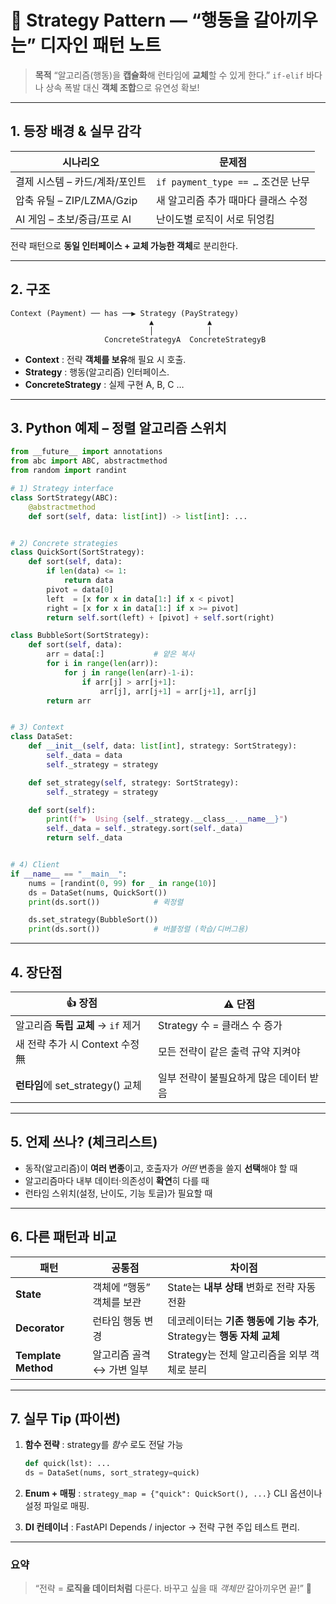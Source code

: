 # 🎯 Strategy Pattern — “행동을 갈아끼우는” 디자인 패턴 노트

> **목적**
> “알고리즘(행동)을 **캡슐화**해 런타임에 **교체**할 수 있게 한다.”
> `if‐elif` 바다나 상속 폭발 대신 **객체 조합**으로 유연성 확보!

---

## 1. 등장 배경 & 실무 감각

| 시나리오                  | 문제점                           |
| --------------------- | ----------------------------- |
| 결제 시스템 – 카드/계좌/포인트    | `if payment_type == …` 조건문 난무 |
| 압축 유틸 – ZIP/LZMA/Gzip | 새 알고리즘 추가 때마다 클래스 수정          |
| AI 게임 – 초보/중급/프로 AI   | 난이도별 로직이 서로 뒤엉킴               |

전략 패턴으로 **동일 인터페이스 + 교체 가능한 객체**로 분리한다.

---

## 2. 구조

```
Context (Payment) ── has ──▶ Strategy (PayStrategy)
                               ▲            ▲
                               │            │
                     ConcreteStrategyA  ConcreteStrategyB
```

* **Context** : 전략 **객체를 보유**해 필요 시 호출.
* **Strategy** : 행동(알고리즘) 인터페이스.
* **ConcreteStrategy** : 실제 구현 A, B, C …

---

## 3. Python 예제 – **정렬 알고리즘 스위치**

```python
from __future__ import annotations
from abc import ABC, abstractmethod
from random import randint

# 1) Strategy interface
class SortStrategy(ABC):
    @abstractmethod
    def sort(self, data: list[int]) -> list[int]: ...


# 2) Concrete strategies
class QuickSort(SortStrategy):
    def sort(self, data):
        if len(data) <= 1:
            return data
        pivot = data[0]
        left  = [x for x in data[1:] if x < pivot]
        right = [x for x in data[1:] if x >= pivot]
        return self.sort(left) + [pivot] + self.sort(right)

class BubbleSort(SortStrategy):
    def sort(self, data):
        arr = data[:]           # 얕은 복사
        for i in range(len(arr)):
            for j in range(len(arr)-1-i):
                if arr[j] > arr[j+1]:
                    arr[j], arr[j+1] = arr[j+1], arr[j]
        return arr


# 3) Context
class DataSet:
    def __init__(self, data: list[int], strategy: SortStrategy):
        self._data = data
        self._strategy = strategy

    def set_strategy(self, strategy: SortStrategy):
        self._strategy = strategy

    def sort(self):
        print(f"▶  Using {self._strategy.__class__.__name__}")
        self._data = self._strategy.sort(self._data)
        return self._data


# 4) Client
if __name__ == "__main__":
    nums = [randint(0, 99) for _ in range(10)]
    ds = DataSet(nums, QuickSort())
    print(ds.sort())            # 퀵정렬

    ds.set_strategy(BubbleSort())
    print(ds.sort())            # 버블정렬 (학습/디버그용)
```

---

## 4. 장단점

| 👍 장점                       | ⚠️ 단점                  |
| --------------------------- | ---------------------- |
| 알고리즘 **독립 교체** → `if` 제거    | Strategy 수 = 클래스 수 증가  |
| 새 전략 추가 시 Context 수정 無      | 모든 전략이 같은 출력 규약 지켜야    |
| **런타임**에 set\_strategy() 교체 | 일부 전략이 불필요하게 많은 데이터 받음 |

---

## 5. 언제 쓰나? (체크리스트)

* 동작(알고리즘)이 **여러 변종**이고, 호출자가 *어떤* 변종을 쓸지 **선택**해야 할 때
* 알고리즘마다 내부 데이터·의존성이 **확연**히 다를 때
* 런타임 스위치(설정, 난이도, 기능 토글)가 필요할 때

---

## 6. 다른 패턴과 비교

| 패턴                  | 공통점             | 차이점                                             |
| ------------------- | --------------- | ----------------------------------------------- |
| **State**           | 객체에 “행동” 객체를 보관 | State는 **내부 상태** 변화로 전략 자동 전환                   |
| **Decorator**       | 런타임 행동 변경       | 데코레이터는 **기존 행동에 기능 추가**, Strategy는 **행동 자체 교체** |
| **Template Method** | 알고리즘 골격 ↔ 가변 일부 | Strategy는 전체 알고리즘을 외부 객체로 분리                    |

---

## 7. 실무 Tip (파이썬)

1. **함수 전략** : strategy를 *함수* 로도 전달 가능

   ```python
   def quick(lst): ...
   ds = DataSet(nums, sort_strategy=quick)
   ```
2. **Enum + 매핑** : `strategy_map = {"quick": QuickSort(), ...}`
   CLI 옵션이나 설정 파일로 매핑.
3. **DI 컨테이너** : FastAPI Depends / injector → 전략 구현 주입 테스트 편리.

---

### 요약

> “전략 = **로직을 데이터처럼** 다룬다.
> 바꾸고 싶을 때 *객체만* 갈아끼우면 끝!” 🚀
